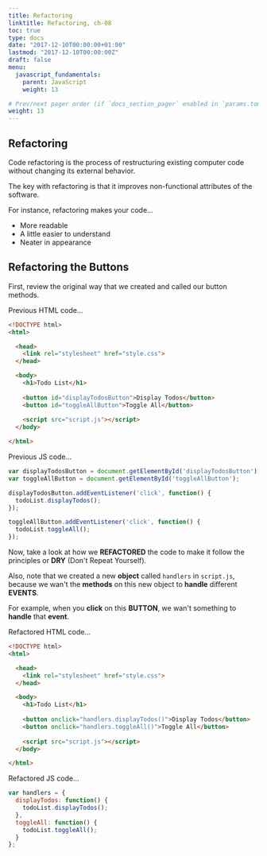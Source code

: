 ```yaml
---
title: Refactoring
linktitle: Refactoring, ch-08
toc: true
type: docs
date: "2017-12-10T00:00:00+01:00"
lastmod: "2017-12-10T00:00:00Z"
draft: false
menu:
  javascript_fundamentals:
    parent: JavaScript
    weight: 13

# Prev/next pager order (if `docs_section_pager` enabled in `params.toml`)
weight: 13
---
```


## Refactoring
Code refactoring is the process of restructuring existing computer code without changing its external behavior.  

The key with refactoring is that it improves non-functional attributes of the software.  

For instance, refactoring makes your code...  

- More readable  
- A little easier to understand  
- Neater in appearance  

## Refactoring the Buttons
First, review the original way that we created and called our button methods.  

Previous HTML code...  
```html
<!DOCTYPE html>
<html>

  <head>
    <link rel="stylesheet" href="style.css">
  </head>

  <body>
    <h1>Todo List</h1>
    
    <button id="displayTodosButton">Display Todos</button>
    <button id="toggleAllButton">Toggle All</button>
    
    <script src="script.js"></script>
  </body>

</html>
```

Previous JS code...  
```javascript
var displayTodosButton = document.getElementById('displayTodosButton');
var toggleAllButton = document.getElementById('toggleAllButton');

displayTodosButton.addEventListener('click', function() {
  todoList.displayTodos();
});

toggleAllButton.addEventListener('click', function() {
  todoList.toggleAll();
});
```

Now, take a look at how we **REFACTORED** the code to make it follow the principles or **DRY** (Don't Repeat Yourself).  

Also, note that we created a new **object** called `handlers` in `script.js`, because we wan't the **methods** on this new object to **handle** different **EVENTS**.  

For example, when you **click** on this **BUTTON**, we wan't something to **handle** that **event**.  

Refactored HTML code...  
```html
<!DOCTYPE html>
<html>

  <head>
    <link rel="stylesheet" href="style.css">
  </head>

  <body>
    <h1>Todo List</h1>
    
    <button onclick="handlers.displayTodos()">Display Todos</button>
    <button onclick="handlers.toggleAll()">Toggle All</button>
    
    <script src="script.js"></script>
  </body>

</html>
```

Refactored JS code...  
```javascript
var handlers = {
  displayTodos: function() {
    todoList.displayTodos();
  },
  toggleAll: function() {
    todoList.toggleAll();
  }
};

```
